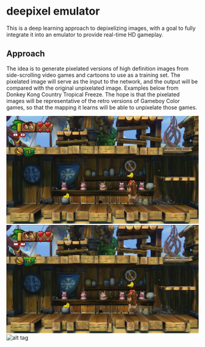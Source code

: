 # deepixel emulator

This is a deep learning approach to depixelizing images, with a goal to fully integrate
it into an emulator to provide real-time HD gameplay.

## Approach
The idea is to generate pixelated versions of high definition images from side-scrolling video
games and cartoons to use as a training set. The pixelated image will serve as the input to the
network, and the output will be compared with the original unpixelated image. Examples below
from Donkey Kong Country Tropical Freeze. The hope is that the pixelated images will be representative
of the retro versions of Gameboy Color games, so that the mapping it learns will be able to unpixelate
those games.

![alt tag](https://github.com/cameronfabbri/deepixel/blob/master/images/output-original.png?raw=true)
![alt tag](https://github.com/cameronfabbri/deepixel/blob/master/images/output-6.png?raw=true)
![alt tag](http://199.101.98.242/media/images/33501-Donkey_Kong_Country_(Europe)_(En,Fr,De)-3.jpg)

